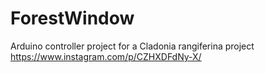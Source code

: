 # ForestWindow
Arduino controller project for a Cladonia rangiferina project https://www.instagram.com/p/CZHXDFdNy-X/
 
